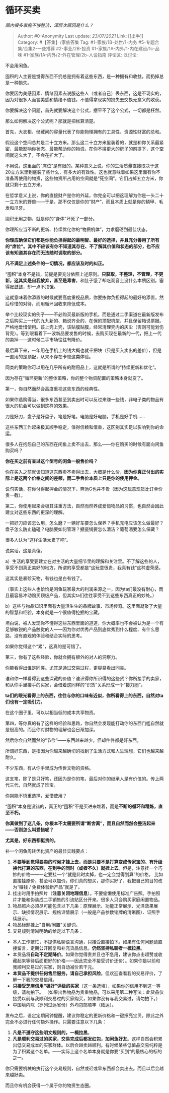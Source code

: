# 循环买卖
*国内很多家庭不够整洁，深层次原因是什么？*

> Author: #0-Anonymity
> Last update: *23/07/2021*
> Link: [[出手]]
> Category: #【答集】/家族答集
> Tag: #1-家族/1B-处世/1-内务 #5-专题合集/合集2-一些推荐 #2-事业/2B-投资 #1-家族/1A-内外/1-内在建设/1c-品味 #1-家族/1A-内外/2-外在管理/2b-人设指南
> 评论区:
> 泛讨论:

不会用闲鱼。

囤积的人主要是觉得东西不扔总是拥有着这些东西，是一种拥有和收益，而扔掉总是一种损失。

你要因为美感因素、情绪因素去说服这些人（或者自己）丢东西，这是不现实的，因为对很多人而言美感和情绪不值钱，不值得拿现实的损失去交换无意义的收获。

你要解决这个问题，首先就要解决这个公式，摆平不了这个公式，一切都是枉然。

那么如何解决这个公式呢？那就是把帐算清楚。

首先，大衣柜、储藏间的容量代表了你能物理拥有的工具性、资源性财富的总和。

假设这个空间总共是二十立方米。那么这二十立方米里装着的，就是和你关系最紧密、最能影响你状态、最能帮助你的物资。在你不换更大的房子的前提下，这个空间就这么大了，不会在扩大了。

不用说，这里面的“席位”是有限的。某种意义上说，你的生活质量直接取决于这20立方米里到底装了些什么，有多大的有效性。这也就意味着如果这里面有你不准备再使用的物资，这些物资所占用的空间就是“死空间”。它们占掉五立方米，你就只剩十五立方米。

在哲学意义上说，你的直接财产是你的外延，你完全可以把这理解为你是一头二十一立方米的野兽——于是，那不仅仅是你的“财产”，而且本质上就是你的鳞甲、毛发和爪牙。

囤积无用之物，就是你的“身体”坏死了一部分。

你理所应当不断的更新、持续优化你的“物质机体”，力求磨砺到最佳状态。

**你理应确保它们都是你能负担得起的最明智、最好的选择，并且充分善用了所有的“席位”。其中不应该有你不知道其存在、不了解其价值和状态的部分，也不应该有知道其存在而无法随时调取的部分。**

**凡不满足上述条件的一切情况，都应该及时的纠正。**

“囤积”本身不是错，前提是要充分依照上述原则。**只获取，不整理，不管理，不更新，这其实是自我放弃，甚至是毒害**，和肚子饿了却吃观音土没什么本质区别。塞得胀鼓鼓，却一点不顶饿。

这就意味着你添置的时候就要高度重视品质，你要拣你负担得起的最好的添置，然后珍惜的对待，而用循环回收来降低成本。

举个比较现实的例子——不必购买最新版的手机，而是通过二手渠道在最新版发布之后购买上一代的九九新的、箱说齐全的、在保的顶配机型，并且保留箱说票据。严格地爱惜使用。该上壳上壳，该贴膜贴膜，经常清理壳内的灰尘（否则可能划伤背壳）。等到眼看着下一波新品要发售的时候，去购买现在最新的一代，把上一代的卖掉——这时候二手市场往往有降价。

最后算下来，一年用在手机上的钱大概也就千把块（只是买入卖出的差价），但是一直用的是顶配，从来不存在卡顿这类体验。

同类的策略你可以用在几乎所有的耐用品上，这就是所谓的“持续更新和优化”。

因为存在“循环更新”的整体策略，你的整个物资配置的策略本身就变了。

第一，你自然而然会高度重视这些东西的经典性。

如果你选购得当，很多东西甚至到卖出时可以反过来赚一些钱，非电子类的物品有很大的机会可以做到这样的效果。

刀是好刀，盘子是好盘子，笔是好笔，电脑是好电脑，手机是好手机……

这些东西工作起来极其顺手稳定，值得信赖和借重，这区别其实足以影响到你的命运。

很多人在抱怨自己的东西在闲鱼上卖不出去，那么——你在购买的时候有面向闲鱼购买吗？

**你在买之前有查过这个型号的闲鱼一般售价吗？**

你在买入之前就该知道这东西卖不卖得出去，大概是什么价，**因为你真正付出的实际上是这两个价格之间的差额，**而二手售价本质上只是你的**使用押金。**

说句实话，在你付得起押金的情况下，奔驰G也并不贵（因为这玩意现货比订单价贵一截）。

第二，你使用起来会极其注重方法，自然而然养成爱惜物品的习惯，也自然会因此建立对这些东西的更深的理解。

一把好刀应该怎么用，怎么磨？一辆好车要怎么保养？手机充电应该怎么做最好？盘子怎么防止磕碰？电脑要如何管理？搪瓷锅要怎么清洁？葡萄酒要怎么保藏？

很多人认为“这样生活太累了吧”。

说实话，这是真傻。

a）生活的享受要建立在对生活的大量细节里的理解和关注里。不了解这些的人，享受不到真正美好的地方，所谓的享受都是“这玩意很贵，我真有钱”这种虚荣感。

这其实是暴殄天物，有钱也是白有钱了。

（事实上这些人也恰恰是闲鱼玩家最大的利润来源之一，因为ta们最没有耐心，而且最容易冲动购买顶级产品，但其实ta们往往享受不到这些东西真正的妙处。）

b）这些与物品知识里面有大量活生生的品牌故事、市场传奇。这里面凝聚了大量的智慧和经验，本身就是一个很值得挖掘的宝藏。

坦白说，被人发现你不懂得这些东西里面的道道，你大概率也不会被认为是一个有足够敏锐的产品触觉的人——因为你对优秀产品到底优秀到什么程度、有什么思路，没有直观的体验和结合实际的思考。

如果你觉得这个“累”，这真的是可惜了。

第三，你有了这些经验，你就会拥有额外的对人的洞察力。

你能看得出谁是同类。尤其是通过交易过程，更容易看出同类。

谁和你一样看得到这些深藏的价值？谁识得你所识得的这些货？你所接手的卖家，和从你手里接手的买家，会借着这同样的“识货”关系形成一个“接力圈”。

**ta们的眼光看得上的东西，往往与你的口味有近似，你所看得上的东西，自然对ta们也有一定吸引力。**

在这个圈子里，可以以相当低的成本共享物资。

第四，等你真的有了这样的经验和思路，你自然会发现能打动你的东西门槛自然就是很高的。而且你对财物的理解也会日渐加深。

然后你会自然而然的“节俭”——东西越来越少，但却件件都是好东西。

所谓好东西，是指因为你越来越确切的找到了生活方式和人生理想，它们也越来越耐久。

不少东西，有从你手里成为传世文物的资格。

这支笔，除了是只好笔，还因为是你的笔，最后对你的继承人是有价值的。传上两代三代，自然就成了珍宝。

你岂能不慎重选择，爱惜使用？

“囤积”本身是没错的，真正的“囤积”不是买进来堆着，而是**不断的循环和精炼，直至不朽。**

**你真做到了这几条，你根本不太需要所谓“断舍离”，而且自然而然会整洁起来——否则怎么叫爱惜呢？**

**尤其是，好东西都挺贵的。**

补一个闲鱼周转优化资产的最佳实践要点：

1. **不要等到觉得要卖的时候才挂上去，而是只要不是打算变成传家宝的、有升级换代打算的东西，在到手的同时（或者不久）就挂上去**。但是，注意挂一个巧妙的价格——一定要挂一个“就是此时卖掉，也一定会觉得划算”的价格。
比如直接挂原价，甚至可以加价。你们真的想买，那你买好了，我把自己的目的改为“赚钱 / 免费体验新产品”就是了。
2. 挂出时用手拍照片（**注意关闭地理信息**）。不要偷懒使用标准广告照。手拍照片才能和伪装成二手销售的引流贴区分开来。很多人只会购买家庭闲置物品。
3. 物品照片必须尽可能包含以下几条：原理展示、功能正常展示、光泽效果展示、缺损情况展示、规格详情展示（一般是产品参数铭牌的清晰图）、证照手续展示。
4. 物品标题挂上"自用/闲置"关键词。
5. 交易规则清晰明确的给定以下几条：

*  本人工作繁忙，不提供私聊语言沟通，只接受直接拍下。如果有任何问题请直接留言，定期公开回复和补充货品信息。**仍然坚持私聊者一概拉黑**。
* 本货品将**自动不定期降价**。如果你觉得贵并且也不急用，建议你点击超赞或收藏起来等待后面更好的价格——因此完全不接受讨价还价）。如果你是以前和我顺利交易过的买家，则自动减价若干元。
* **本货品不提供任何售后服务，请自己承担风险**。但欢迎查看我的交易评价，了解一下我的交易信用。
* **只接受芝麻信用“极好”评级的买家**（这一条选填），如果你的信用不到这一等级，请勿拍下。
（如果出售物品为贵重物品，可以采用第二种写法：此货品仅接受以前与我顺利交易过的买家购买，如果你没有与我交易过，请勿拍下。）
* 中国境内除（罗列过远省份）外均包邮顺丰（陆运）。

发布之后，设定定期闹钟提醒，建议你稳定的更新价格和一键擦亮宝贝。除此之外完全不必进行任何额外操作。只需要注意以下几条：

1. **凡是不遵守这些明文规则的，一概拉黑**。
2. **凡是顺利交易过的买家，交易完成后都发红包，加闲鱼好友**。这样自然会积累出低交易成本的买家群体。以后会越卖越顺利。有时候某些低值品交易纯粹是为了积累这个名单。——实际上这个名单本身就是你要“买到”的最核心的标的之一。

你只需要机械的执行这个交易规则，自然或迟或早东西都会卖出去。而且以后会越来越好卖。

而且你有机会获得一个属于你的物资生态圈。
